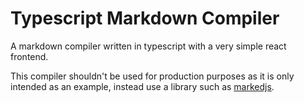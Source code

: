 # Typescript Markdown Compiler

A markdown compiler written in typescript with a very simple react frontend.

This compiler shouldn't be used for production purposes as it is only intended as an example, instead use a library such as [markedjs](https://github.com/markedjs/marked).
